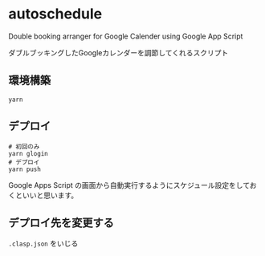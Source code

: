 # autoschedule

Double booking arranger for Google Calender using Google App Script

ダブルブッキングしたGoogleカレンダーを調節してくれるスクリプト

## 環境構築

```
yarn
```

## デプロイ

```
# 初回のみ
yarn glogin
# デプロイ
yarn push
```

Google Apps Script の画面から自動実行するようにスケジュール設定をしておくといいと思います。

## デプロイ先を変更する

`.clasp.json` をいじる
